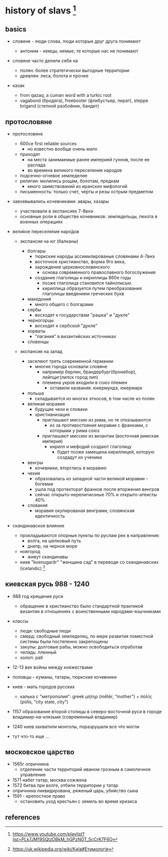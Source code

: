 # history of slavs [^1]

## basics

- словене - люди слова, люди которые друг друга понимают
  - антоним - немцы, немые, те которые нас не понимают

- словяне часто делили себя на 
  - полян: более стратегически выгодные территории
  - древлян: леса, болота и прочее

- казак
  - from qazaq, a cuman word with a turkic root
  - vagabond (бродяга), freebooter (флибустьер, пират), steppe brigand (степной разбойник, бандит)


## протословяне

- протословяне
  - 600ce first reliable sources
  	- но известно вообще очень мало
  - приходят
  	- на места занимаемые ранее империей гуннов, после ее распада
  	- во времена великого переселения народов
  - подсечно-огневое земледелие
  - религии: молились рощам, болотам, предкам
  	- много заимствований из иранских мифологий
  - письменность: только счет, черты и резы острым предметом

- завоевывались кочевниками: авары, хазары
  - участвовали в экспансиях 7-8внэ
  - основные роли в обществе кочевников: земледельцы, пехота в военных операциях

- вели́кое переселе́ние наро́дов
  - экспансия на юг (балканы)
    - болгары
      - тюркские народы ассимилированые словянами 4-7внэ
      - восточное христианство, форма 9го века, 
      - зарождение церковнословянского
        - основа современного православного богослужения
      - создание глаголицы и кириллицы 860е годы
        - позже глаголица становится тайнописью
        - кириллица образуется путем преобразования глаголицы введением греческих букв
    - македония
      - много общего с болгарами
    - сербы
      - восходят к государствам "рашка" и "дукле"
    - черногорцы
      - восходят к сербской "дукле"
    - хорваты
      - "пагания" в византийских источниках
    - словенцы

  - экспансия на запад
    - заселяют треть современной германии
      - многие города основали словяне
        - например берлин, брандербург(бронебор), лейпциг(липск город лип)
        - племена укров входили в союз племен
          - оставили названия: юкермундэ, юкермарк
    - польша
      - складывается из многих этносов, в том числе из полян
    - великая моравия
      - будущие чехи и словаки
      - христианизация
        - приглашают миссию из рима, но те отказываются
          - из за противостояния моравии с франками, с которыми у рима союз
        - приглашают миссию из византии (восточная римская империя)
          - кирилл и мефодий создают глаголицу
            - будет позже замещена кириллицей, которую создадут их ученики
    - венгры
      - кочевники, вторглись в моравию
    - чехия
      - образовалась из западной части великой моравии - богемии
      - ушла под протекторат франков после вторжения венгров
      - сейчас открыто-нерелигиозные 70% и открыто-атеисты 40%
    - словакия
      - моравия окупированая венграми, словянская идентичность

- скандинавское влияние
  - прокладываются опорные пункты по руслам рек в направления: 
    - волга, на шелковый путь
    - днепр, на черное море
  - новгород
    - живут скандинавы
  - киев "koenugarðr" "женщина сад" в переводе со скандинавских (icelandic) [^2]


## киевская русь 988 - 1240

- 988 год крещение руси
  - обращение в христианство было стандартной практикой византии в отношениях с воинственными народами-язычниками
- классы
  - люди: свободные люди
  - смерд: свободный земледелец, по мере развития поместной системы были постепенно закрепощены
  - закупы: долговые рабы, можно освободиться отработав
  - челядь: пленный
  - холоп: раб

- 12-13 век войны между княжествами
- половцы - куманы, татары, тюркские кочевники
- киев - мать городов русских
  - калька с "метрополия": greek μήτηρ (mḗtēr, “mother”) +‎ πόλῐς (pólis, “city state, city”)

- 1157 образование второй столицы в северо-восточной руси в городе владимир-на-клязьме (современный владимир)
- 1240 киев захватили монголы, поразрушали все что могли

- тут что-то еще ...


## московское царство

- 1565г опричнина 
  - отделение части территорий иваном грозным в самоличное управление
- 1571 набег татар, москва сожжена
- 1572 битва при волге, отбили территории у татар
- опричнина ликвидирована, ряженый царь, убийство сына
- 1591 - крепостное право
  - остановить уход крестьян с земель во время кризиса


## references

[^1]: https://www.youtube.com/playlist?list=PLk7JM19SQtzDBkM_hGPzNGT_5cCrK7F6O
[^2]: https://uk.wikipedia.org/wiki/Київ#Етимологія
